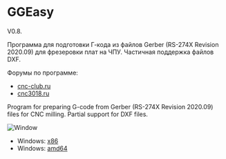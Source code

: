 # GGEasy
V0.8.


Программа для подготовки Г-кода из файлов Gerber (RS-274X Revision 2020.09) для фрезеровки плат на ЧПУ.
Частичная поддержка файлов DXF.

Форумы по программе:
* [cnc-club.ru](https://www.cnc-club.ru/forum/viewtopic.php?f=155&t=22277)
* [cnc3018.ru](https://cnc3018.ru/threads/ggeasy-grber2gcode-frezerovka-pechatnyx-plat-na-chpu-zasvetka-lazerom-izuchaem-delimsja-opytom-i-dostizhenijami.2231/)

Program for preparing G-code from Gerber (RS-274X Revision 2020.09) files for CNC milling.
Partial support for DXF files.

![Window](Window.PNG)

* Windows: [x86](https://github.com/XRay3D/GERBER_X2/releases)
* Windows: [amd64](https://github.com/XRay3D/GERBER_X2/releases)
